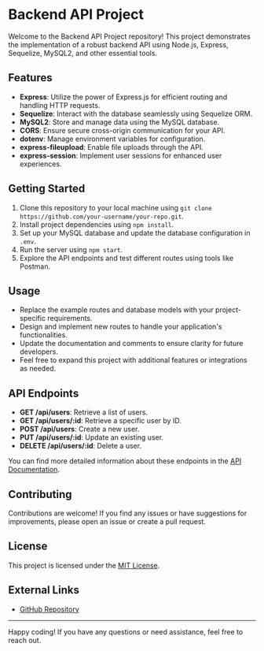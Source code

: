 # Backend API Project

Welcome to the Backend API Project repository! This project demonstrates the implementation of a robust backend API using Node.js, Express, Sequelize, MySQL2, and other essential tools.

## Features

- **Express**: Utilize the power of Express.js for efficient routing and handling HTTP requests.
- **Sequelize**: Interact with the database seamlessly using Sequelize ORM.
- **MySQL2**: Store and manage data using the MySQL database.
- **CORS**: Ensure secure cross-origin communication for your API.
- **dotenv**: Manage environment variables for configuration.
- **express-fileupload**: Enable file uploads through the API.
- **express-session**: Implement user sessions for enhanced user experiences.

## Getting Started

1. Clone this repository to your local machine using `git clone https://github.com/your-username/your-repo.git`.
2. Install project dependencies using `npm install`.
3. Set up your MySQL database and update the database configuration in `.env`.
4. Run the server using `npm start`.
5. Explore the API endpoints and test different routes using tools like Postman.

## Usage

- Replace the example routes and database models with your project-specific requirements.
- Design and implement new routes to handle your application's functionalities.
- Update the documentation and comments to ensure clarity for future developers.
- Feel free to expand this project with additional features or integrations as needed.

## API Endpoints

- **GET /api/users**: Retrieve a list of users.
- **GET /api/users/:id**: Retrieve a specific user by ID.
- **POST /api/users**: Create a new user.
- **PUT /api/users/:id**: Update an existing user.
- **DELETE /api/users/:id**: Delete a user.

You can find more detailed information about these endpoints in the [API Documentation](./docs/api-documentation.md).

## Contributing

Contributions are welcome! If you find any issues or have suggestions for improvements, please open an issue or create a pull request.

## License

This project is licensed under the [MIT License](LICENSE).

## External Links

- [GitHub Repository](https://github.com/wandaazhar007/portfolio-backend.git)

---

Happy coding! If you have any questions or need assistance, feel free to reach out.
